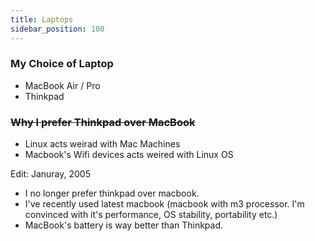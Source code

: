 ```yaml
---
title: Laptops
sidebar_position: 100
---
```


### My Choice of Laptop

- MacBook Air / Pro 
- Thinkpad


### ~~Why I prefer Thinkpad over MacBook~~

- Linux acts weirad with Mac Machines
- Macbook's Wifi devices acts weired with Linux OS

Edit: Januray, 2005

- I no longer prefer thinkpad over macbook.
- I've recently used latest macbook (macbook with m3 processor. I'm convinced with it's performance, OS stability, portability etc.)
- MacBook's battery is way better than Thinkpad.

